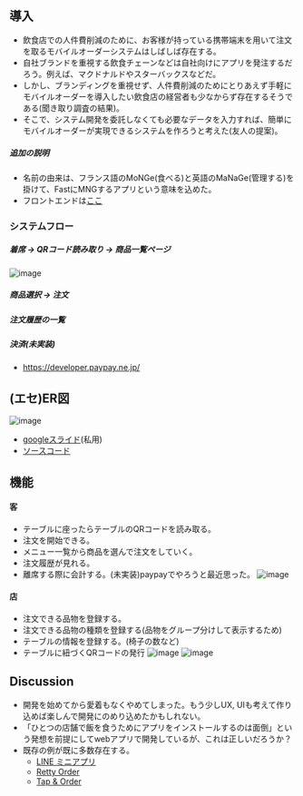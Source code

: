 ## 導入
* 飲食店での人件費削減のために、お客様が持っている携帯端末を用いて注文を取るモバイルオーダーシステムはしばしば存在する。
* 自社ブランドを重視する飲食チェーンなどは自社向けにアプリを発注するだろう。例えば、マクドナルドやスターバックスなどだ。
* しかし、ブランディングを重視せず、人件費削減のためにとりあえず手軽にモバイルオーダーを導入したい飲食店の経営者も少なからず存在するそうである(聞き取り調査の結果)。
* そこで、システム開発を委託しなくても必要なデータを入力すれば、簡単にモバイルオーダーが実現できるシステムを作ろうと考えた(友人の提案)。

##### 追加の説明
* 名前の由来は、フランス語のMoNGe(食べる)と英語のMaNaGe(管理する)を掛けて、FastにMNGするアプリという意味を込めた。
* フロントエンドは[ここ](https://github.com/shigekato/eatery_manage_frontend)

### システムフロー
##### 着席 -> QRコード読み取り -> 商品一覧ページ
![image](https://user-images.githubusercontent.com/31150623/144632319-df0e347a-a334-44bd-950a-2e513271c750.png)

##### 商品選択 -> 注文

##### 注文履歴の一覧

##### 決済(未実装)
* https://developer.paypay.ne.jp/

## (エセ)ER図
![image](https://user-images.githubusercontent.com/31150623/144195308-db72baae-b38e-4960-adf8-4a6d3adf3762.png)
* [googleスライド](https://docs.google.com/presentation/d/1WaU-hbif61SbpiykjSl37folaw7ukwc7WVLN4TJ2Lsk/edit#slide=id.g104f691ba8c_0_0)(私用)
* [ソースコード](https://github.com/shigekato/FastMNG_backend/blob/master/src/eatery_app/models.py)

## 機能
#### 客
* テーブルに座ったらテーブルのQRコードを読み取る。
* 注文を開始できる。
* メニュー一覧から商品を選んで注文をしていく。
* 注文履歴が見れる。
* 離席する際に会計する。(未実装)paypayでやろうと最近思った。
![image](https://user-images.githubusercontent.com/31150623/144627175-4d55115b-9112-4c65-b7cf-587ee914fe30.png)


#### 店
* 注文できる品物を登録する。
* 注文できる品物の種類を登録する(品物をグループ分けして表示するため)
* テーブルの情報を登録する。(椅子の数など)
* テーブルに紐づくQRコードの発行
![image](https://user-images.githubusercontent.com/31150623/144625849-a8c65c9d-bf2d-4321-9795-1bb14f514ecf.png)
![image](https://user-images.githubusercontent.com/31150623/144202697-98ce2e15-3b35-474c-b175-c89dc5c24146.png)

## Discussion
* 開発を始めてから愛着もなくやめてしまった。もう少しUX, UIも考えて作り込めば楽しんで開発にのめり込めたかもしれない。
* 「ひとつの店舗で飯を食うためにアプリをインストールするのは面倒」という発想を前提にしてwebアプリで開発しているが、これは正しいだろうか？
* 既存の例が既に多数存在する。
    * [LINE ミニアプリ](https://line-marketplace.com/jp/ebook/mini-app/miniapp-start-guide/order?utm_source=google&utm_medium=cpc&utm_campaign=kwm_ma_search&gclid=Cj0KCQiA15yNBhDTARIsAGnwe0UKBnIdYaoQej3fPa22ijnkn-TaS4GAn_ZeIKjWUfK8C-opi0hNu_oaAnSIEALw_wcB)
    * [Retty Order](https://lp.self-order.retty.me/?utm_source=google&utm_source=google&utm_medium=cpc&utm_medium=cpc&utm_campaign=mo&utm_campaign=mo&gclid=Cj0KCQiA15yNBhDTARIsAGnwe0UY6Hypc_3z9Lsemj5LBp_iJB8eKn3tw5C1vFT8YWJZTBey0GowGsIaAv9fEALw_wcB)
    * [Tap & Order](https://tap-n-order.com/lp/lp-2021003/?gclid=Cj0KCQiA15yNBhDTARIsAGnwe0U56uWCJMPIYhzjmoc_zn1YX7vgDHGuNXbpvRgZJ2coXGtMd8dlTKgaAlRaEALw_wcB)
